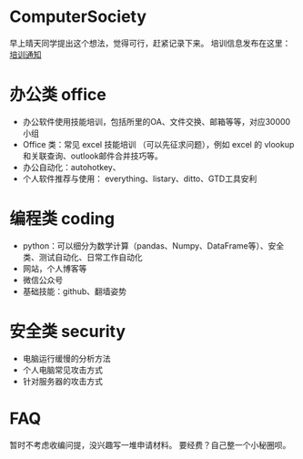 # ComputerSociety
早上晴天同学提出这个想法，觉得可行，赶紧记录下来。
培训信息发布在这里：[培训通知](/notice)

# 办公类 office
- 办公软件使用技能培训，包括所里的OA、文件交换、邮箱等等，对应30000小组
- Office 类：常见 excel 技能培训 （可以先征求问题），例如 excel 的 vlookup 和关联查询、outlook邮件合并技巧等。
- 办公自动化：autohotkey、
- 个人软件推荐与使用： everything、listary、ditto、GTD工具安利

# 编程类 coding
- python：可以细分为数学计算（pandas、Numpy、DataFrame等）、安全类、测试自动化、日常工作自动化
- 网站，个人博客等
- 微信公众号
- 基础技能：github、翻墙姿势

# 安全类 security
- 电脑运行缓慢的分析方法
- 个人电脑常见攻击方式
- 针对服务器的攻击方式

# FAQ
暂时不考虑收编问提，没兴趣写一堆申请材料。
要经费？自己整一个小秘圈呗。
